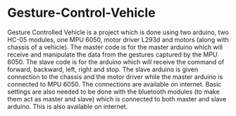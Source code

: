 # Gesture-Control-Vehicle
Gesture Controlled Vehicle is a project which is done using two arduino, two HC-05 modules, one MPU 6050, motor driver L293d and motors (along with chassis of a vehicle).
The master code is for the master arduino which will receive and manipulate the data from the gestures captured by the MPU 6050.
The slave code is for the arduino which will receive the command of forward, backward, left, right and stop. The slave arduino is given connection to the chassis and the motor driver while the master arduino is connected to MPU 6050.
The connections are available on internet.
Basic settings are also needed to be done with the bluetooth modules (to make them act as master and slave) which is connected to both master and slave arduino. This is also available on internet.
